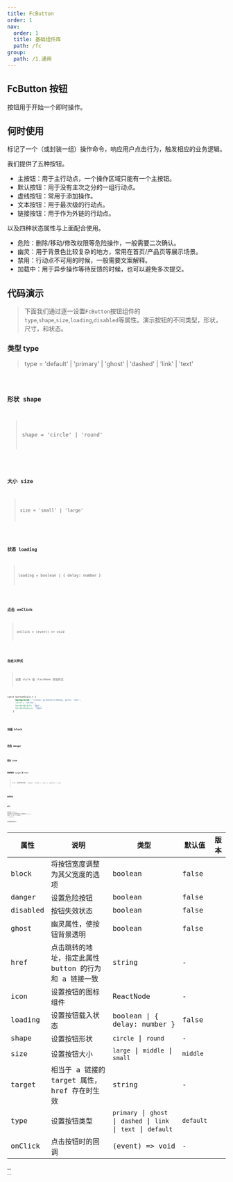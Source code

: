 ```yaml
---
title: FcButton
order: 1
nav:
  order: 1
  title: 基础组件库
  path: /fc
group:
  path: /1.通用
---
```


## FcButton 按钮

按钮用于开始一个即时操作。

 ## 何时使用

标记了一个（或封装一组）操作命令，响应用户点击行为，触发相应的业务逻辑。

我们提供了五种按钮。

- 主按钮：用于主行动点，一个操作区域只能有一个主按钮。
- 默认按钮：用于没有主次之分的一组行动点。
- 虚线按钮：常用于添加操作。
- 文本按钮：用于最次级的行动点。
- 链接按钮：用于作为外链的行动点。

以及四种状态属性与上面配合使用。

- 危险：删除/移动/修改权限等危险操作，一般需要二次确认。
- 幽灵：用于背景色比较复杂的地方，常用在首页/产品页等展示场景。
- 禁用：行动点不可用的时候，一般需要文案解释。
- 加载中：用于异步操作等待反馈的时候，也可以避免多次提交。

## 代码演示

> 下面我们通过逐一设置`FcButton`按钮组件的`type`,`shape`,`size`,`loading`,`disabled`等属性。演示按钮的不同类型，形状，尺寸，和状态。

### 类型 type

> type = 'default' | 'primary' | 'ghost' | 'dashed' | 'link' | 'text'

<code src="./demo/base01.tsx" />

### 形状 shape

> shape = 'circle' | 'round'

<code src="./demo/base02.tsx" />

### 大小 size

> size = 'small' | 'large'

<code src="./demo/base03.tsx" />

### 状态 loading

> loading = boolean | { delay: number }

<code src="./demo/base04.tsx" />

### 点击 onClick

> onClick = (event) => void

<code src="./demo/base05.tsx" />

### 自定义样式

> 设置 style 或 className 添加样式

```css
const buttonStyle = {
      background: 'linear-gradient(45deg, gold, red)',
      color: 'white',
      borderWidth: '0px',
      borderRadius: '10px'
    }
```

<code src="./demo/base06.tsx" />

### 块级 block

<code src="./demo/base07.tsx" />

### 危险 danger

<code src="./demo/base08.tsx" />

### 图标 icon

<code src="./demo/base09.tsx" />

### 链接按钮 target 和 href
> href: 要跳转的链接， target: _blank | _self | _parent | _top
<code src="./demo/base10.tsx" />

### 幽灵按钮

<code src="./demo/base11.tsx" />

## API

通过设置 FcButton 的属性来产生不同的按钮样式，推荐顺序为：`type` -> `shape` -> `size` -> `loading` -> `disabled`。

按钮的属性说明如下：

| 属性 | 说明 | 类型 | 默认值 | 版本 |
| --- | --- | --- | --- | --- |
| block | 将按钮宽度调整为其父宽度的选项 | boolean | false |  |
| danger | 设置危险按钮 | boolean | false |  |
| disabled | 按钮失效状态 | boolean | false |  |
| ghost | 幽灵属性，使按钮背景透明 | boolean | false |  |
| href | 点击跳转的地址，指定此属性 button 的行为和 a 链接一致 | string | - |  |
| icon | 设置按钮的图标组件 | ReactNode | - |  |
| loading | 设置按钮载入状态 | boolean \| { delay: number } | false |  |
| shape | 设置按钮形状 | `circle` \| `round` | - |  |
| size | 设置按钮大小 | `large` \| `middle` \| `small` | `middle` |  |
| target | 相当于 a 链接的 target 属性，href 存在时生效 | string | - |  |
| type | 设置按钮类型 | `primary` \| `ghost` \| `dashed` \| `link` \| `text` \| `default` | `default` |  |
| onClick | 点击按钮时的回调 | (event) => void | - |  |



### 待开放
```tsx | pure
htmlType
```
<div style="display:none">
丢弃的属性：
| htmlType | 设置 `button` 原生的 `type` 值，可选值请参考 [HTML 标准](https://developer.mozilla.org/en-US/docs/Web/HTML/Element/button#attr-type) | string | `button` |  |
</div>
